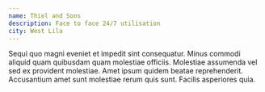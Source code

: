 ```yaml
---
name: Thiel and Sons
description: Face to face 24/7 utilisation
city: West Lila
---
```

Sequi quo magni eveniet et impedit sint consequatur. Minus commodi aliquid quam quibusdam quam molestiae officiis. Molestiae assumenda vel sed ex provident molestiae. Amet ipsum quidem beatae reprehenderit. Accusantium amet sunt molestiae rerum quis sunt. Facilis asperiores quia.
